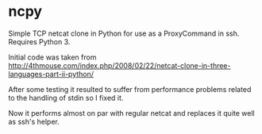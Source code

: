 # ncpy

Simple TCP netcat clone in Python for use as a ProxyCommand in ssh. Requires Python 3.

Initial code was taken from http://4thmouse.com/index.php/2008/02/22/netcat-clone-in-three-languages-part-ii-python/

After some testing it resulted to suffer from performance problems related to the handling of stdin so I fixed it.

Now it performs almost on par with regular netcat and replaces it quite well as ssh's helper.

